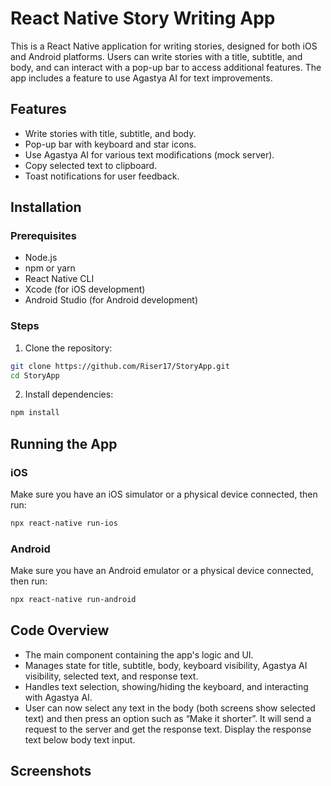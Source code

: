 # React Native Story Writing App

This is a React Native application for writing stories, designed for both iOS and Android platforms. Users can write stories with a title, subtitle, and body, and can interact with a pop-up bar to access additional features. The app includes a feature to use Agastya AI for text improvements.

## Features

- Write stories with title, subtitle, and body.
- Pop-up bar with keyboard and star icons.
- Use Agastya AI for various text modifications (mock server).
- Copy selected text to clipboard.
- Toast notifications for user feedback.

## Installation

### Prerequisites

- Node.js
- npm or yarn
- React Native CLI
- Xcode (for iOS development)
- Android Studio (for Android development)

### Steps

1. Clone the repository:

```bash
git clone https://github.com/Riser17/StoryApp.git
cd StoryApp
```
2. Install dependencies:

```bash
npm install
```

## Running the App

### iOS
Make sure you have an iOS simulator or a physical device connected, then run:

```bash
npx react-native run-ios
```

### Android
Make sure you have an Android emulator or a physical device connected, then run:

```bash
npx react-native run-android
```

## Code Overview

- The main component containing the app's logic and UI.
- Manages state for title, subtitle, body, keyboard visibility, Agastya AI           visibility, selected text, and response text.
- Handles text selection, showing/hiding the keyboard, and interacting with Agastya AI.
- User can now select any text in the body (both screens show selected text) and then press an option such as “Make it shorter”. It will send a request to the server and get the response text. Display the response text below body text input.

## Screenshots 


